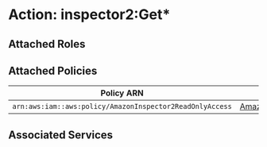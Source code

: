 # Action: inspector2:Get*

## Attached Roles

## Attached Policies

| Policy ARN | Policy Name |
|------------|-------------|
| `arn:aws:iam::aws:policy/AmazonInspector2ReadOnlyAccess` | [AmazonInspector2ReadOnlyAccess](../policies.md#amazoninspector2readonlyaccess) |

## Associated Services

